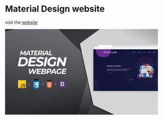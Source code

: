 <h1>Material Design website</h1>

<p>visit the <a href="http://vigilancia.rf.gd/">website</a> </p>

<img src="./images/flyer.png" target="_blank">

